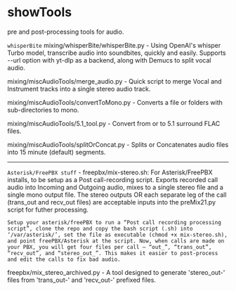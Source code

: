 # showTools
pre and post-processing tools for audio. 

``whisperBite``
mixing/whisperBite/whisperBite.py - Using OpenAI's whisper Turbo model, transcribe audio into soundbites, quickly and easily. Supports --url option with yt-dlp as a backend, along with Demucs to split vocal audio.

mixing/miscAudioTools/merge_audio.py - Quick script to merge Vocal and Instrument tracks into a single stereo audio track.

mixing/miscAudioTools/convertToMono.py - Converts a file or folders with sub-directories to mono. 

mixing/miscAudioTools/5.1_tool.py - Convert from or to 5.1 surround FLAC files.

mixing/miscAudioTools/splitOrConcat.py - Splits or Concatenates audio files into 15 minute (default) segments.

---

``Asterisk/FreePBX stuff`` - 
freepbx/mix-stereo.sh: For Asterisk/FreePBX installs, to be setup as a Post call-recording script. Exports recorded call audio into Incoming and Outgoing audio, mixes to a single stereo file and a single mono output file. The stereo outputs OR each separate leg of the call (trans_out and recv_out files) are acceptable inputs into the preMix21.py script for futher processing.

``Setup your asterisk/freePBX to run a “Post call recording processing script”, clone the repo and copy the bash script (.sh) into ‘/var/asterisk/’, set the file as executable (chmod +x mix-stereo.sh), and point freePBX/Asterisk at the script. Now, when calls are made on your PBX, you will get four files per call – “out_”, “trans_out”, “recv_out”, and “stereo_out_”. This makes it easier to post-process and edit the calls to fix bad audio.``

freepbx/mix_stereo_archived.py - A tool designed to generate 'stereo_out-' files from 'trans_out-' and 'recv_out-' prefixed files.

